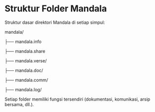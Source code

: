 ﻿# Struktur Folder Mandala

Struktur dasar direktori Mandala di setiap simpul:

mandala/

   ├── mandala.info

   ├── mandala.share

   ├── mandala.verse/

   ├── mandala.doc/

   ├── mandala.comm/

   ├── mandala.log/


Setiap folder memiliki fungsi tersendiri (dokumentasi, komunikasi, arsip bersama, dll.).
